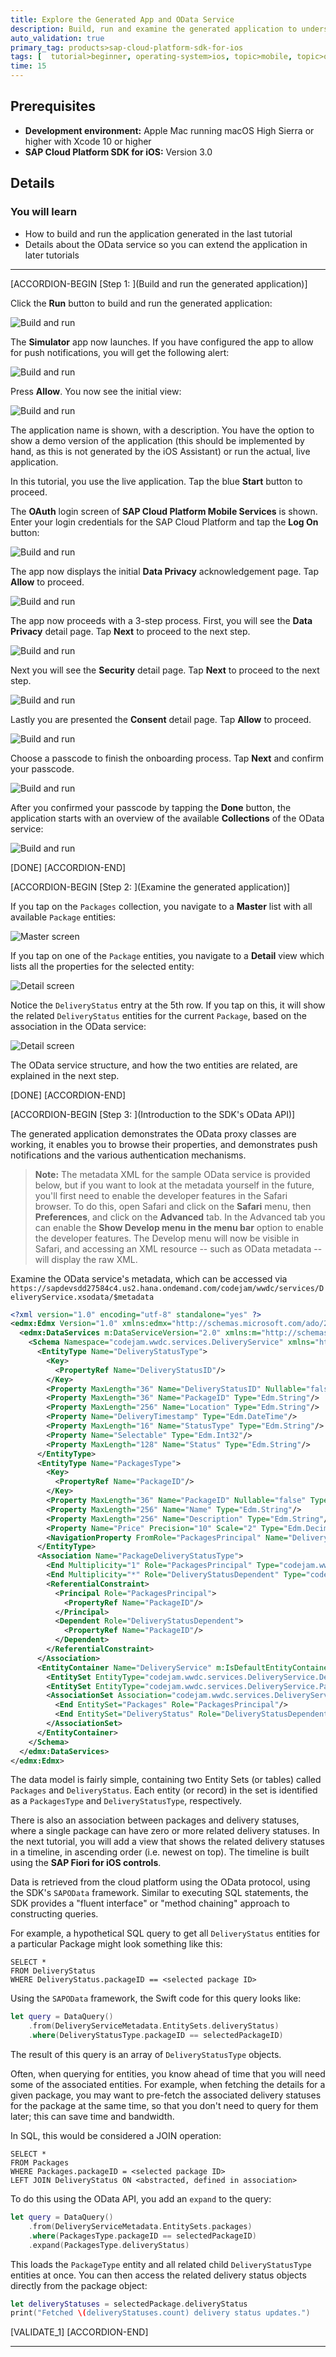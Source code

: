 ```yaml
---
title: Explore the Generated App and OData Service
description: Build, run and examine the generated application to understand the OData service in detail.
auto_validation: true
primary_tag: products>sap-cloud-platform-sdk-for-ios
tags: [  tutorial>beginner, operating-system>ios, topic>mobile, topic>odata, products>sap-cloud-platform, products>sap-cloud-platform-sdk-for-ios ]
time: 15
---
```


## Prerequisites  
- **Development environment:** Apple Mac running macOS High Sierra or higher with Xcode 10 or higher
- **SAP Cloud Platform SDK for iOS:** Version 3.0

## Details
### You will learn  
  - How to build and run the application generated in the last tutorial
  - Details about the OData service so you can extend the application in later tutorials

---

[ACCORDION-BEGIN [Step 1: ](Build and run the generated application)]

Click the **Run** button to build and run the generated application:

![Build and run](fiori-ios-scpms-create-app-teched18-part2-18.png)

The **Simulator** app now launches. If you have configured the app to allow for push notifications, you will get the following alert:

![Build and run](fiori-ios-scpms-create-app-teched18-part2-19.png)

Press **Allow**. You now see the initial view:

![Build and run](fiori-ios-scpms-create-app-teched18-part2-20.png)

The application name is shown, with a description. You have the option to show a demo version of the application (this should be implemented by hand, as this is not generated by the iOS Assistant) or run the actual, live application.

In this tutorial, you use the live application. Tap the blue **Start** button to proceed.

The **OAuth** login screen of **SAP Cloud Platform Mobile Services** is shown. Enter your login credentials for the SAP Cloud Platform and tap the **Log On** button:

![Build and run](fiori-ios-scpms-create-app-teched18-part2-21.png)

The app now displays the initial **Data Privacy** acknowledgement page. Tap **Allow** to proceed.

![Build and run](fiori-ios-scpms-create-app-teched18-part2-61.png)

The app now proceeds with a 3-step process. First, you will see the **Data Privacy** detail page. Tap **Next** to proceed to the next step.

![Build and run](fiori-ios-scpms-create-app-teched18-part2-62.png)

Next you will see the **Security** detail page. Tap **Next** to proceed to the next step.

![Build and run](fiori-ios-scpms-create-app-teched18-part2-63.png)

Lastly you are presented the **Consent** detail page. Tap **Allow** to proceed.

![Build and run](fiori-ios-scpms-create-app-teched18-part2-64.png)

Choose a passcode to finish the onboarding process. Tap **Next** and confirm your passcode.

![Build and run](fiori-ios-scpms-create-app-teched18-part2-22e.png)

After you confirmed your passcode by tapping the **Done** button, the application starts with an overview of the available **Collections** of the OData service:

![Build and run](fiori-ios-scpms-create-app-teched18-part2-23.png)

[DONE]
[ACCORDION-END]

[ACCORDION-BEGIN [Step 2: ](Examine the generated application)]

If you tap on the `Packages` collection, you navigate to a **Master** list with all available `Package` entities:

![Master screen](fiori-ios-scpms-create-app-teched18-part2-24.png)

If you tap on one of the `Package` entities, you navigate to a **Detail** view which lists all the properties for the selected entity:

![Detail screen](fiori-ios-scpms-create-app-teched18-part2-25a.png)

Notice the `DeliveryStatus` entry at the 5th row. If you tap on this, it will show the related `DeliveryStatus` entities for the current `Package`, based on the association in the OData service:

![Detail screen](fiori-ios-scpms-create-app-teched18-part2-25b.png)

The OData service structure, and how the two entities are related, are explained in the next step.

[DONE]
[ACCORDION-END]

[ACCORDION-BEGIN [Step 3: ](Introduction to the SDK's OData API)]

The generated application demonstrates the OData proxy classes are working, it enables you to browse their properties, and demonstrates push notifications and the various authentication mechanisms.

> **Note:** The metadata XML for the sample OData service is provided below, but if you want to look at the metadata yourself in the future, you'll first need to enable the developer features in the Safari browser. To do this, open Safari and click on the **Safari** menu, then **Preferences**, and click on the **Advanced** tab. In the Advanced tab you can enable the **Show Develop menu in the menu bar** option to enable the developer features. The Develop menu will now be visible in Safari, and accessing an XML resource -- such as OData metadata -- will display the raw XML.

Examine the OData service's metadata, which can be accessed via `https://sapdevsdd27584c4.us2.hana.ondemand.com/codejam/wwdc/services/DeliveryService.xsodata/$metadata`

```xml
<?xml version="1.0" encoding="utf-8" standalone="yes" ?>
<edmx:Edmx Version="1.0" xmlns:edmx="http://schemas.microsoft.com/ado/2007/06/edmx">
  <edmx:DataServices m:DataServiceVersion="2.0" xmlns:m="http://schemas.microsoft.com/ado/2007/08/dataservices/metadata">
    <Schema Namespace="codejam.wwdc.services.DeliveryService" xmlns="http://schemas.microsoft.com/ado/2008/09/edm" xmlns:d="http://schemas.microsoft.com/ado/2007/08/dataservices" xmlns:m="http://schemas.microsoft.com/ado/2007/08/dataservices/metadata">
      <EntityType Name="DeliveryStatusType">
        <Key>
          <PropertyRef Name="DeliveryStatusID"/>
        </Key>
        <Property MaxLength="36" Name="DeliveryStatusID" Nullable="false" Type="Edm.String"/>
        <Property MaxLength="36" Name="PackageID" Type="Edm.String"/>
        <Property MaxLength="256" Name="Location" Type="Edm.String"/>
        <Property Name="DeliveryTimestamp" Type="Edm.DateTime"/>
        <Property MaxLength="16" Name="StatusType" Type="Edm.String"/>
        <Property Name="Selectable" Type="Edm.Int32"/>
        <Property MaxLength="128" Name="Status" Type="Edm.String"/>
      </EntityType>
      <EntityType Name="PackagesType">
        <Key>
          <PropertyRef Name="PackageID"/>
        </Key>
        <Property MaxLength="36" Name="PackageID" Nullable="false" Type="Edm.String"/>
        <Property MaxLength="256" Name="Name" Type="Edm.String"/>
        <Property MaxLength="256" Name="Description" Type="Edm.String"/>
        <Property Name="Price" Precision="10" Scale="2" Type="Edm.Decimal"/>
        <NavigationProperty FromRole="PackagesPrincipal" Name="DeliveryStatus" Relationship="codejam.wwdc.services.DeliveryService.PackageDeliveryStatusType" ToRole="DeliveryStatusDependent"/>
      </EntityType>
      <Association Name="PackageDeliveryStatusType">
        <End Multiplicity="1" Role="PackagesPrincipal" Type="codejam.wwdc.services.DeliveryService.PackagesType"/>
        <End Multiplicity="*" Role="DeliveryStatusDependent" Type="codejam.wwdc.services.DeliveryService.DeliveryStatusType"/>
        <ReferentialConstraint>
          <Principal Role="PackagesPrincipal">
            <PropertyRef Name="PackageID"/>
          </Principal>
          <Dependent Role="DeliveryStatusDependent">
            <PropertyRef Name="PackageID"/>
          </Dependent>
        </ReferentialConstraint>
      </Association>
      <EntityContainer Name="DeliveryService" m:IsDefaultEntityContainer="true">
        <EntitySet EntityType="codejam.wwdc.services.DeliveryService.DeliveryStatusType" Name="DeliveryStatus"/>
        <EntitySet EntityType="codejam.wwdc.services.DeliveryService.PackagesType" Name="Packages"/>
        <AssociationSet Association="codejam.wwdc.services.DeliveryService.PackageDeliveryStatusType" Name="PackageDeliveryStatus">
          <End EntitySet="Packages" Role="PackagesPrincipal"/>
          <End EntitySet="DeliveryStatus" Role="DeliveryStatusDependent"/>
        </AssociationSet>
      </EntityContainer>
    </Schema>
  </edmx:DataServices>
</edmx:Edmx>
```

The data model is fairly simple, containing two Entity Sets (or tables) called `Packages` and `DeliveryStatus`. Each entity (or record) in the set is identified as a `PackagesType` and `DeliveryStatusType`, respectively.

There is also an association between packages and delivery statuses, where a single package can have zero or more related delivery statuses.  In the next tutorial, you will add a view that shows the related delivery statuses in a timeline, in ascending order (i.e. newest on top). The timeline is built using the **SAP Fiori for iOS controls**.

Data is retrieved from the cloud platform using the OData protocol, using the SDK's `SAPOData` framework. Similar to executing SQL statements, the SDK provides a "fluent interface" or "method chaining" approach to constructing queries.

For example, a hypothetical SQL query to get all `DeliveryStatus` entities for a particular Package might look something like this:

```
SELECT *
FROM DeliveryStatus
WHERE DeliveryStatus.packageID == <selected package ID>
```

Using the `SAPOData` framework, the Swift code for this query looks like:

```swift
let query = DataQuery()
    .from(DeliveryServiceMetadata.EntitySets.deliveryStatus)
    .where(DeliveryStatusType.packageID == selectedPackageID)
```

The result of this query is an array of `DeliveryStatusType` objects.

Often, when querying for entities, you know ahead of time that you will need some of the associated entities. For example, when fetching the details for a given package, you may want to pre-fetch the associated delivery statuses for the package at the same time, so that you don't need to query for them later; this can save time and bandwidth.

In SQL, this would be considered a JOIN operation:


```
SELECT *
FROM Packages
WHERE Packages.packageID = <selected package ID>
LEFT JOIN DeliveryStatus ON <abstracted, defined in association>
```

To do this using the OData API, you add an `expand` to the query:

```swift
let query = DataQuery()
    .from(DeliveryServiceMetadata.EntitySets.packages)
    .where(PackagesType.packageID == selectedPackageID)
    .expand(PackagesType.deliveryStatus)
```

This loads the `PackageType` entity and all related child `DeliveryStatusType` entities at once. You can then access the related delivery status objects directly from the package object:

```swift
let deliveryStatuses = selectedPackage.deliveryStatus
print("Fetched \(deliveryStatuses.count) delivery status updates.")
```

[VALIDATE_1]
[ACCORDION-END]

---
